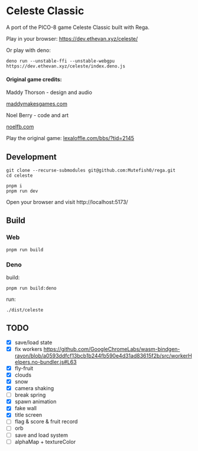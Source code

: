 # Celeste Classic

A port of the PICO-8 game Celeste Classic built with Rega.

Play in your browser:
https://dev.ethevan.xyz/celeste/

Or play with deno:

```
deno run --unstable-ffi --unstable-webgpu https://dev.ethevan.xyz/celeste/index.deno.js
```

#### Original game credits:

Maddy Thorson - design and audio

[maddymakesgames.com](https://www.maddymakesgames.com/)

Noel Berry - code and art

[noelfb.com](https://noelfb.com/)

Play the original game:
[lexaloffle.com/bbs/?tid=2145](https://www.lexaloffle.com/bbs/?tid=2145)

## Development

```
git clone --recurse-submodules git@github.com:Mutefish0/rega.git
cd celeste
```

```
pnpm i
pnpm run dev
```

Open your browser and visit http://localhost:5173/

## Build

### Web

```
pnpm run build
```

### Deno

build:

```
pnpm run build:deno
```

run:

```
./dist/celeste
```

## TODO

- [x] save/load state
- [x] fix workers
      https://github.com/GoogleChromeLabs/wasm-bindgen-rayon/blob/a0593ddfcf13bcb1b244fb590e4d31ad83615f2b/src/workerHelpers.no-bundler.js#L63
- [x] fly-fruit
- [x] clouds
- [x] snow
- [x] camera shaking
- [ ] break spring
- [x] spawn animation
- [x] fake wall
- [x] title screen
- [ ] flag & score & fruit record
- [ ] orb
- [ ] save and load system
- [ ] alphaMap + textureColor
